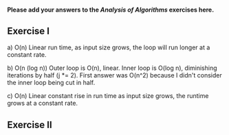 #### Please add your answers to the ***Analysis of  Algorithms*** exercises here.

## Exercise I
a) O(n)
    Linear run time, as input size grows, the loop will run longer at a constant rate.


b) O(n (log n))
    Outer loop is O(n), linear.  Inner loop is O(log n), diminishing iterations by half (j *= 2).  First answer was O(n^2) because I didn't consider the inner loop being cut in half.

<!-- O(n^2)
    Loop within a loop, quadratic (polynomial), as input size grows runtime rate increases.  Only good for small inputs, does not scale for very large input. -->


c) O(n)
    Linear constant rise in run time as input size grows, the runtime grows at a constant rate.

<!-- O(log n)
    Linear constant rise in run time, diminishing input for every recursion.  As input size grows, runtime rate does not increase very quckly. -->

## Exercise II


